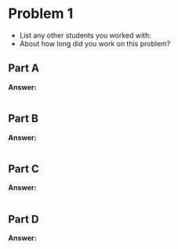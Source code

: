 # Problem 1
- List any other students you worked with:
- About how long did you work on this problem?


## Part A
**Answer:** 
```sql

```

## Part B
**Answer:** 
```sql

```

## Part C
**Answer:** 
```sql

```

## Part D
**Answer:** 
```sql

```

